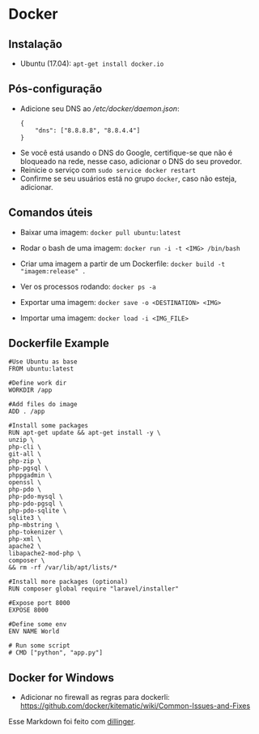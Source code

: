 # Docker 

## Instalação

* Ubuntu (17.04): `apt-get install docker.io`

## Pós-configuração

* Adicione seu DNS ao */etc/docker/daemon.json*:
    ```
    {                                                                          
        "dns": ["8.8.8.8", "8.8.4.4"]
    }        
    ```
* Se você está usando o DNS do Google, certifique-se que não é bloqueado na rede, nesse caso, adicionar o DNS do seu provedor.
* Reinicie o serviço com ```sudo service docker restart```
* Confirme se seu usuários está no grupo `docker`, caso não esteja, adicionar.

## Comandos úteis

* Baixar uma imagem: 
```docker pull ubuntu:latest```

* Rodar o bash de uma imagem:
```docker run -i -t <IMG> /bin/bash```

* Criar uma imagem a partir de um Dockerfile:
```docker build -t "imagem:release" .```

* Ver os processos rodando:
```docker ps -a```

* Exportar uma imagem:
```docker save -o <DESTINATION> <IMG>```

* Importar uma imagem:
```docker load -i <IMG_FILE>```

## Dockerfile Example

```
#Use Ubuntu as base
FROM ubuntu:latest

#Define work dir
WORKDIR /app

#Add files do image
ADD . /app

#Install some packages 
RUN apt-get update && apt-get install -y \
unzip \
php-cli \
git-all \
php-zip \
php-pgsql \
phppgadmin \
openssl \
php-pdo \
php-pdo-mysql \
php-pdo-pgsql \
php-pdo-sqlite \
sqlite3 \
php-mbstring \
php-tokenizer \
php-xml \
apache2 \
libapache2-mod-php \
composer \
&& rm -rf /var/lib/apt/lists/*

#Install more packages (optional)
RUN composer global require "laravel/installer"

#Expose port 8000
EXPOSE 8000

#Define some env
ENV NAME World

# Run some script
# CMD ["python", "app.py"]
```

## Docker for Windows

* Adicionar no firewall as regras para dockerli: https://github.com/docker/kitematic/wiki/Common-Issues-and-Fixes


Esse Markdown foi feito com [dillinger].

[//]: # (These are reference links used in the body of this note and get stripped out when the markdown processor does its job. There is no need to format nicely because it shouldn't be seen. Thanks SO - http://stackoverflow.com/questions/4823468/store-comments-in-markdown-syntax)

[dillinger]: <http://dillinger.io>
